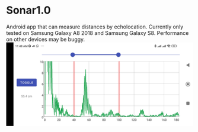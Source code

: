 # Sonar1.0
Android app that can measure distances by echolocation.
Currently only tested on Samsung Galaxy A8 2018 and Samsung Galaxy S8.
Performance on other devices may be buggy.
\
![plot](./demo.jpg)
